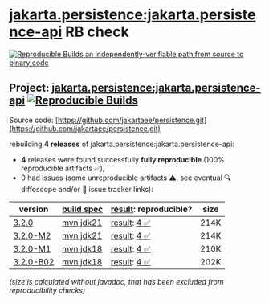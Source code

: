 [jakarta.persistence:jakarta.persistence-api](https://central.sonatype.com/artifact/jakarta.persistence/jakarta.persistence-api/versions) RB check
=======

[![Reproducible Builds](https://reproducible-builds.org/images/logos/rb.svg) an independently-verifiable path from source to binary code](https://reproducible-builds.org/)

## Project: [jakarta.persistence:jakarta.persistence-api](https://central.sonatype.com/artifact/jakarta.persistence/jakarta.persistence-api/versions) [![Reproducible Builds](https://img.shields.io/endpoint?url=https://raw.githubusercontent.com/jvm-repo-rebuild/reproducible-central/master/content/jakarta/persistence/jakarta.persistence-api/badge.json)](https://github.com/jvm-repo-rebuild/reproducible-central/blob/master/content/jakarta/persistence/jakarta.persistence-api/README.md)

Source code: [https://github.com/jakartaee/persistence.git](https://github.com/jakartaee/persistence.git)

rebuilding **4 releases** of jakarta.persistence:jakarta.persistence-api:
- **4** releases were found successfully **fully reproducible** (100% reproducible artifacts :white_check_mark:),
- 0 had issues (some unreproducible artifacts :warning:, see eventual :mag: diffoscope and/or :memo: issue tracker links):

| version | [build spec](/BUILDSPEC.md) | [result](https://reproducible-builds.org/docs/jvm/): reproducible? | size |
| -- | --------- | ------ | -- |
| [3.2.0](https://central.sonatype.com/artifact/jakarta.persistence/jakarta.persistence-api/3.2.0/pom) | [mvn jdk21](jakarta.persistence-api-3.2.0.buildspec) | [result](jakarta.persistence-api-3.2.0.buildinfo): [4 :white_check_mark: ](jakarta.persistence-api-3.2.0.buildcompare) | 214K |
| [3.2.0-M2](https://central.sonatype.com/artifact/jakarta.persistence/jakarta.persistence-api/3.2.0-M2/pom) | [mvn jdk21](jakarta.persistence-api-3.2.0-M2.buildspec) | [result](jakarta.persistence-api-3.2.0-M2.buildinfo): [4 :white_check_mark: ](jakarta.persistence-api-3.2.0-M2.buildcompare) | 214K |
| [3.2.0-M1](https://central.sonatype.com/artifact/jakarta.persistence/jakarta.persistence-api/3.2.0-M1/pom) | [mvn jdk18](jakarta.persistence-api-3.2.0-M1.buildspec) | [result](jakarta.persistence-api-3.2.0-M1.buildinfo): [4 :white_check_mark: ](jakarta.persistence-api-3.2.0-M1.buildcompare) | 210K |
| [3.2.0-B02](https://central.sonatype.com/artifact/jakarta.persistence/jakarta.persistence-api/3.2.0-B02/pom) | [mvn jdk18](jakarta.persistence-api-3.2.0-B02.buildspec) | [result](jakarta.persistence-api-3.2.0-B02.buildinfo): [4 :white_check_mark: ](jakarta.persistence-api-3.2.0-B02.buildcompare) | 202K |

<i>(size is calculated without javadoc, that has been excluded from reproducibility checks)</i>
